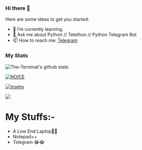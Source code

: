 ### Hi there 👋

Here are some ideas to get you started:

- 🌱 I’m currently learning.
- 💬 Ask me about Python // Telethon // Python Telegram Bot
- 📫 How to reach me: [Telegram](https://t.me/ProgrammingError)

### My Stats
![The-Terminal's github stats](https://github-readme-stats.vercel.app/api?username=ZDARKSHADOWXD&count_private=true&layout=compact&show_icons=true&theme=radical&cache_seconds=5)

[![NOICE](https://github-readme-stats.vercel.app/api?username=ZDARKSHADOWXD&count_private=true&layout=compact&show_icons=true&theme=radical&cache_seconds=5)](https://github.com/TechiError)

[![trophy](https://github-profile-trophy.vercel.app/?username=TechiError&theme=radical&row=1&no-frame=true&no-bg=true)](https://github.com/TechiError)

![](https://visitor-badge.laobi.icu/badge?page_id=TechiError)
# My Stuffs:-

- A Low End Laptop🙂🙂
- Notepad++
- Telegram  😂😂
